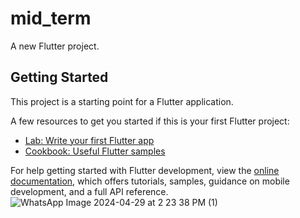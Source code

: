 # mid_term

A new Flutter project.

## Getting Started

This project is a starting point for a Flutter application.

A few resources to get you started if this is your first Flutter project:

- [Lab: Write your first Flutter app](https://docs.flutter.dev/get-started/codelab)
- [Cookbook: Useful Flutter samples](https://docs.flutter.dev/cookbook)

For help getting started with Flutter development, view the
[online documentation](https://docs.flutter.dev/), which offers tutorials,
samples, guidance on mobile development, and a full API reference.
![WhatsApp Image 2024-04-29 at 2 23 38 PM (1)](https://github.com/raomali005/hangman-app/assets/162484933/d2ea308e-edea-4268-8288-8f91c5b54bad)
